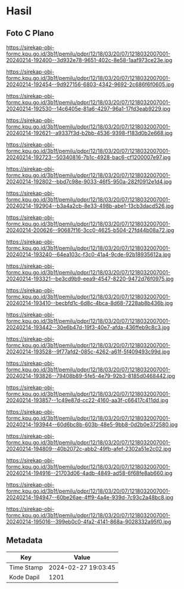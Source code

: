 # Hasil

## Foto C Plano

https://sirekap-obj-formc.kpu.go.id/3b1f/pemilu/pdpr/12/18/03/20/07/1218032007001-20240214-192400--3d932e78-9651-402c-8e58-1aaf973ce23e.jpg

https://sirekap-obj-formc.kpu.go.id/3b1f/pemilu/pdpr/12/18/03/20/07/1218032007001-20240214-192454--9d927156-6803-4342-9692-2c686f6f0605.jpg

https://sirekap-obj-formc.kpu.go.id/3b1f/pemilu/pdpr/12/18/03/20/07/1218032007001-20240214-192530--14c6405e-81a6-4297-96a1-17fd3eab9229.jpg

https://sirekap-obj-formc.kpu.go.id/3b1f/pemilu/pdpr/12/18/03/20/07/1218032007001-20240214-192621--a9337f3d-b2bb-4536-9398-f183d0b2e668.jpg

https://sirekap-obj-formc.kpu.go.id/3b1f/pemilu/pdpr/12/18/03/20/07/1218032007001-20240214-192723--50340816-7b1c-4928-bac6-cf1200007e97.jpg

https://sirekap-obj-formc.kpu.go.id/3b1f/pemilu/pdpr/12/18/03/20/07/1218032007001-20240214-192802--bbd7c98e-9033-46f5-950a-282f0912e1d4.jpg

https://sirekap-obj-formc.kpu.go.id/3b1f/pemilu/pdpr/12/18/03/20/07/1218032007001-20240214-192904--b3a4a2cb-8e33-498b-abe1-13cb3dacd526.jpg

https://sirekap-obj-formc.kpu.go.id/3b1f/pemilu/pdpr/12/18/03/20/07/1218032007001-20240214-200626--90687f16-3cc0-4625-b504-27fd44b08a72.jpg

https://sirekap-obj-formc.kpu.go.id/3b1f/pemilu/pdpr/12/18/03/20/07/1218032007001-20240214-193240--64ea103c-f3c0-41a4-9cde-92b18935612a.jpg

https://sirekap-obj-formc.kpu.go.id/3b1f/pemilu/pdpr/12/18/03/20/07/1218032007001-20240214-193321--be3cd9b9-eea9-4547-8220-9472d76f0975.jpg

https://sirekap-obj-formc.kpu.go.id/3b1f/pemilu/pdpr/12/18/03/20/07/1218032007001-20240214-193410--becbfd1c-6d8c-4bca-8d68-7228ab8b436b.jpg

https://sirekap-obj-formc.kpu.go.id/3b1f/pemilu/pdpr/12/18/03/20/07/1218032007001-20240214-193442--30e6b47d-19f3-40e7-afda-436ffeb9c8c3.jpg

https://sirekap-obj-formc.kpu.go.id/3b1f/pemilu/pdpr/12/18/03/20/07/1218032007001-20240214-193528--9f77afd2-085c-4262-a61f-5f409493c99d.jpg

https://sirekap-obj-formc.kpu.go.id/3b1f/pemilu/pdpr/12/18/03/20/07/1218032007001-20240214-193826--79408b89-5fe5-4e79-92b3-8185d0468442.jpg

https://sirekap-obj-formc.kpu.go.id/3b1f/pemilu/pdpr/12/18/03/20/07/1218032007001-20240214-193857--1c49e87d-cc22-4160-aa3f-c66417c411dd.jpg

https://sirekap-obj-formc.kpu.go.id/3b1f/pemilu/pdpr/12/18/03/20/07/1218032007001-20240214-193944--60d6bc8b-603b-48e5-9bb8-0d2b0e372580.jpg

https://sirekap-obj-formc.kpu.go.id/3b1f/pemilu/pdpr/12/18/03/20/07/1218032007001-20240214-194809--40b2072c-abb2-49fb-afef-2302a51e2c02.jpg

https://sirekap-obj-formc.kpu.go.id/3b1f/pemilu/pdpr/12/18/03/20/07/1218032007001-20240214-194916--21703d06-4adb-4849-ad58-6f68fe8ab660.jpg

https://sirekap-obj-formc.kpu.go.id/3b1f/pemilu/pdpr/12/18/03/20/07/1218032007001-20240214-194947--60be26ae-4ff9-4a4e-939d-7c93c2a48bc8.jpg

https://sirekap-obj-formc.kpu.go.id/3b1f/pemilu/pdpr/12/18/03/20/07/1218032007001-20240214-195016--399eb0c0-4fa2-4141-868a-9028332a95f0.jpg


## Metadata

| Key        | Value               |
| ---------- | ------------------- |
| Time Stamp | 2024-02-27 19:03:45 |
| Kode Dapil | 1201                |



